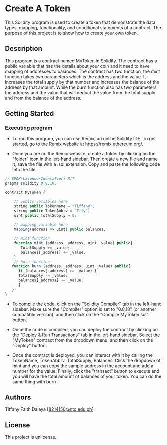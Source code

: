 # Create A Token

This Solidity program is used to create a token that demonstrate the data types, mapping, functionality, and conditional statements of a contract. The purpose of this project is to show how to create your own token.

## Description

This program is a contract named MyToken in Solidity. The contract has a public variable that has the details about your coin and it need to have mapping of addresses to balances. The contract has two function, the mint function takes two parameters which is the address and the value. It increases the total supply by that number and increases the balance of the address by that amount. While the burn function also has two parameters the address and the value that will deduct the value from the total supply and from the balance of the address.

## Getting Started

### Executing program

- To run this program, you can use Remix, an online Solidity IDE. To get started, go to the Remix website at https://remix.ethereum.org/.

- Once you are on the Remix website, create a folder  by clicking on the "folder" icon in the left-hand sidebar. Then create a new file and name it,  save the file with a .sol extension. Copy and paste the following code into the file:

```javascript
// SPDX-License-Identifier: MIT
pragma solidity 0.8.18;

contract MyToken {

    // public variables here
    string public TokenName = "Tiffany";
    string public TokenAbbrv = "Tffy";
    uint public TotalSupply = 0;
    
    // mapping variable here
    mapping(address => uint) public balances;

    // mint function
    function mint (address _address, uint _value) public{
       TotalSupply += _value;
       balances[_address] += _value;
    }
    // burn function
   function burn (address _address, uint _value) public{
      if (balances[_address] >= _value) {
      TotalSupply -= _value;
      balances[_address] -= _value;
      }
   }
}

```

- To compile the code, click on the "Solidity Compiler" tab in the left-hand sidebar. Make sure the "Compiler" option is set to "0.8.18" (or another compatible version), and then click on the "Compile MyToken.sol" button.

- Once the code is compiled, you can deploy the contract by clicking on the "Deploy & Run Transactions" tab in the left-hand sidebar. Select the "MyToken" contract from the dropdown menu, and then click on the "Deploy" button.

- Once the contract is deployed, you can interact with it by calling the TokenName, TokenAbbrv, TotalSupply, Balances. Click the dropdown of mint and you can copy the sample address in the account and add a number for the value. Finally, click the "transact" button to execute and you will have the total amount of balances of your token.  You can do the same thing with burn. 
## Authors

Tiffany Faith Dalaya
[8214150@ntc.edu.ph] 

## License

This project is unlicense.
